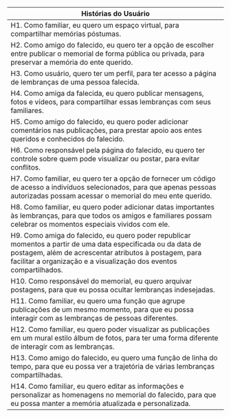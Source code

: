 |Histórias do Usuário|
|-|
|H1. Como familiar, eu quero um espaço virtual, para compartilhar memórias póstumas.|
|H2. Como amigo do falecido, eu quero ter a opção de escolher entre publicar o memorial de forma pública ou privada, para preservar a memória do ente querido.|
|H3. Como usuário, quero ter um perfil, para ter acesso a página de lembranças de uma pessoa falecida.|
|H4. Como amiga da falecida, eu quero publicar mensagens, fotos e vídeos, para compartilhar essas lembranças com seus familiares.|
|H5. Como amigo do falecido, eu quero poder adicionar comentários nas publicações, para prestar apoio aos entes queridos e conhecidos do falecido.|
|H6. Como responsável pela página do falecido, eu quero ter controle sobre quem pode visualizar ou postar, para evitar conflitos.| 
|H7. Como familiar, eu quero ter a opção de fornecer um código de acesso a indivíduos selecionados, para que apenas pessoas autorizadas possam acessar o memorial do meu ente querido.|
|H8. Como familiar, eu quero poder adicionar datas importantes às lembranças, para que todos os amigos e familiares possam celebrar os momentos especiais vividos com ele.|
|H9. Como amiga do falecido, eu quero poder republicar momentos a partir de uma data especificada ou da data de postagem, além de acrescentar atributos à postagem, para facilitar a organização e a visualização dos eventos compartilhados.|
|H10. Como responsável do memorial, eu quero arquivar postagens, para que eu possa ocultar lembranças indesejadas.|
|H11. Como familiar, eu quero uma função que agrupe publicações de um mesmo momento, para que eu possa interagir com as lembranças de pessoas diferentes.|
|H12. Como familiar, eu quero poder visualizar as publicações em um mural estilo álbum de fotos, para ter uma forma diferente de interagir com as lembranças.|
|H13. Como amigo do falecido, eu quero uma função de linha do tempo, para que eu possa ver a trajetória de várias lembranças compartilhadas.|
|H14. Como familiar, eu quero editar as informações e personalizar as homenagens no memorial do falecido, para que eu possa manter a memória atualizada e personalizada.|
